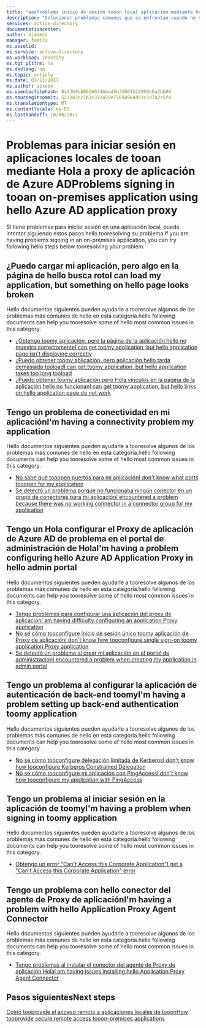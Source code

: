```yaml
---
title: "aaaProblems inicio de sesión tooan local aplicación mediante Hola proxy de aplicación de Azure AD | Documentos de Microsoft"
description: "Solucionar problemas comunes que se enfrentan cuando no se puede toosign en la aplicación local de tooan integrado con Azure AD utilizando Hola Proxy de aplicación de Azure AD"
services: active-directory
documentationcenter: 
author: ajamess
manager: femila
ms.assetid: 
ms.service: active-directory
ms.workload: identity
ms.tgt_pltfrm: na
ms.devlang: na
ms.topic: article
ms.date: 07/11/2017
ms.author: asteen
ms.openlocfilehash: 8a13b9b886160f4bbad5b33001b22950b6a2bb00
ms.sourcegitcommit: 523283cc1b3c37c428e77850964dc1c33742c5f0
ms.translationtype: MT
ms.contentlocale: es-ES
ms.lasthandoff: 10/06/2017
---
```

# <a name="problems-signing-in-tooan-on-premises-application-using-hello-azure-ad-application-proxy"></a><span data-ttu-id="ed874-103">Problemas para iniciar sesión en aplicaciones locales de tooan mediante Hola a proxy de aplicación de Azure AD</span><span class="sxs-lookup"><span data-stu-id="ed874-103">Problems signing in tooan on-premises application using hello Azure AD application proxy</span></span>

<span data-ttu-id="ed874-104">Si tiene problemas para iniciar sesión en una aplicación local, puede intentar siguiendo estos pasos hello tooresolving su problema.</span><span class="sxs-lookup"><span data-stu-id="ed874-104">If you are having problems signing in an on-premises application, you can try following hello steps below tooresolving your problem.</span></span>

## <a name="i-can-load-my-application-but-something-on-hello-page-looks-broken"></a><span data-ttu-id="ed874-105">¿Puedo cargar mi aplicación, pero algo en la página de hello busca roto</span><span class="sxs-lookup"><span data-stu-id="ed874-105">I can load my application, but something on hello page looks broken</span></span>

<span data-ttu-id="ed874-106">Hello documentos siguientes pueden ayudarle a tooresolve algunos de los problemas más comunes de hello en esta categoría.</span><span class="sxs-lookup"><span data-stu-id="ed874-106">hello following documents can help you tooresolve some of hello most common issues in this category.</span></span>

  * [<span data-ttu-id="ed874-107">¿Obtengo toomy aplicación, pero la página de la aplicación hello no muestra correctamente</span><span class="sxs-lookup"><span data-stu-id="ed874-107">I can get toomy application, but hello application page isn't displaying correctly</span></span>](https://docs.microsoft.com/azure/active-directory/application-proxy-page-appearance-broken-problem/)
  * [<span data-ttu-id="ed874-108">¿Puedo obtener toomy aplicación, pero aplicación hello tarda demasiado tooload</span><span class="sxs-lookup"><span data-stu-id="ed874-108">I can get toomy application, but hello application takes too long tooload</span></span>](https://docs.microsoft.com/azure/active-directory/application-proxy-page-load-speed-problem/)
  * [<span data-ttu-id="ed874-109">¿Puedo obtener toomy aplicación pero Hola vínculos en la página de la aplicación hello no funcionan</span><span class="sxs-lookup"><span data-stu-id="ed874-109">I can get toomy application, but hello links on hello application page do not work</span></span>](https://docs.microsoft.com/azure/active-directory/application-proxy-page-links-broken-problem/)

## <a name="im-having-a-connectivity-problem-my-application"></a><span data-ttu-id="ed874-110">Tengo un problema de conectividad en mi aplicación</span><span class="sxs-lookup"><span data-stu-id="ed874-110">I'm having a connectivity problem my application</span></span>
  <span data-ttu-id="ed874-111">Hello documentos siguientes pueden ayudarle a tooresolve algunos de los problemas más comunes de hello en esta categoría.</span><span class="sxs-lookup"><span data-stu-id="ed874-111">hello following documents can help you tooresolve some of hello most common issues in this category.</span></span>
  * [<span data-ttu-id="ed874-112">No sabe qué tooopen puertos para mi aplicación</span><span class="sxs-lookup"><span data-stu-id="ed874-112">I don't know what ports tooopen for my application</span></span>](https://docs.microsoft.com/azure/active-directory/application-proxy-connectivity-ports-how-to/)
  * [<span data-ttu-id="ed874-113">Se detectó un problema porque no funcionaba ningún conector en un grupo de conectores para mi aplicación</span><span class="sxs-lookup"><span data-stu-id="ed874-113">I encountered a problem because there was no working connector in a connector group for my application</span></span>](https://docs.microsoft.com/azure/active-directory/application-proxy-connectivity-no-working-connector/)

## <a name="im-having-a-problem-configuring-hello-azure-ad-application-proxy-in-hello-admin-portal"></a><span data-ttu-id="ed874-114">Tengo un Hola configurar el Proxy de aplicación de Azure AD de problema en el portal de administración de Hola</span><span class="sxs-lookup"><span data-stu-id="ed874-114">I'm having a problem configuring hello Azure AD Application Proxy in hello admin portal</span></span>
  <span data-ttu-id="ed874-115">Hello documentos siguientes pueden ayudarle a tooresolve algunos de los problemas más comunes de hello en esta categoría.</span><span class="sxs-lookup"><span data-stu-id="ed874-115">hello following documents can help you tooresolve some of hello most common issues in this category.</span></span>
  * [<span data-ttu-id="ed874-116">Tengo problemas para configurar una aplicación del proxy de aplicación</span><span class="sxs-lookup"><span data-stu-id="ed874-116">I am having difficulty configuring an application Proxy application</span></span>](https://docs.microsoft.com/azure/active-directory/application-proxy-config-how-to/)
  * [<span data-ttu-id="ed874-117">No sé cómo tooconfigure inicio de sesión único toomy aplicación de Proxy de aplicación</span><span class="sxs-lookup"><span data-stu-id="ed874-117">I don't know how tooconfigure single sign-on toomy application Proxy application</span></span>](https://docs.microsoft.com/azure/active-directory/application-proxy-config-sso-how-to/)
  * [<span data-ttu-id="ed874-118">Se detectó un problema al crear mi aplicación en el portal de administración</span><span class="sxs-lookup"><span data-stu-id="ed874-118">I encountered a problem when creating my application in admin portal</span></span>](https://docs.microsoft.com/azure/active-directory/application-proxy-config-problem/)

## <a name="im-having-a-problem-setting-up-back-end-authentication-toomy-application"></a><span data-ttu-id="ed874-119">Tengo un problema al configurar la aplicación de autenticación de back-end toomy</span><span class="sxs-lookup"><span data-stu-id="ed874-119">I'm having a problem setting up back-end authentication toomy application</span></span>
  <span data-ttu-id="ed874-120">Hello documentos siguientes pueden ayudarle a tooresolve algunos de los problemas más comunes de hello en esta categoría.</span><span class="sxs-lookup"><span data-stu-id="ed874-120">hello following documents can help you tooresolve some of hello most common issues in this category.</span></span>
  * [<span data-ttu-id="ed874-121">No sé cómo tooconfigure delegación limitada de Kerberos</span><span class="sxs-lookup"><span data-stu-id="ed874-121">I don't know how tooconfigure Kerberos Constrained Delegation</span></span>](https://docs.microsoft.com/azure/active-directory/application-proxy-back-end-kerberos-constrained-delegation-how-to/)
  * [<span data-ttu-id="ed874-122">No sé cómo tooconfigure mi aplicación con PingAccess</span><span class="sxs-lookup"><span data-stu-id="ed874-122">I don't know how tooconfigure my application with PingAccess</span></span>](https://docs.microsoft.com/azure/active-directory/application-proxy-back-end-ping-access-how-to/)

## <a name="im-having-a-problem-when-signing-in-toomy-application"></a><span data-ttu-id="ed874-123">Tengo un problema al iniciar sesión en la aplicación de toomy</span><span class="sxs-lookup"><span data-stu-id="ed874-123">I'm having a problem when signing in toomy application</span></span>
  <span data-ttu-id="ed874-124">Hello documentos siguientes pueden ayudarle a tooresolve algunos de los problemas más comunes de hello en esta categoría.</span><span class="sxs-lookup"><span data-stu-id="ed874-124">hello following documents can help you tooresolve some of hello most common issues in this category.</span></span>
  * [<span data-ttu-id="ed874-125">Obtengo un error "Can't Access this Corporate Application"</span><span class="sxs-lookup"><span data-stu-id="ed874-125">I get a "Can't Access this Corporate Application" error</span></span>](https://docs.microsoft.com/azure/active-directory/application-proxy-sign-in-bad-gateway-timeout-error/)

## <a name="im-having-a-problem-with-hello-application-proxy-agent-connector"></a><span data-ttu-id="ed874-126">Tengo un problema con hello conector del agente de Proxy de aplicación</span><span class="sxs-lookup"><span data-stu-id="ed874-126">I'm having a problem with hello Application Proxy Agent Connector</span></span>
  <span data-ttu-id="ed874-127">Hello documentos siguientes pueden ayudarle a tooresolve algunos de los problemas más comunes de hello en esta categoría.</span><span class="sxs-lookup"><span data-stu-id="ed874-127">hello following documents can help you tooresolve some of hello most common issues in this category.</span></span>
  * [<span data-ttu-id="ed874-128">Tengo problemas al instalar el conector del agente de Proxy de aplicación Hola</span><span class="sxs-lookup"><span data-stu-id="ed874-128">I am having issues installing hello Application Proxy Agent Connector </span></span>](https://docs.microsoft.com/azure/active-directory/application-proxy-connector-installation-problem/)

## <a name="next-steps"></a><span data-ttu-id="ed874-129">Pasos siguientes</span><span class="sxs-lookup"><span data-stu-id="ed874-129">Next steps</span></span>
[<span data-ttu-id="ed874-130">Cómo tooprovide el acceso remoto a aplicaciones locales de tooon</span><span class="sxs-lookup"><span data-stu-id="ed874-130">How tooprovide secure remote access tooon-premises applications</span></span>](active-directory-application-proxy-get-started.md)
